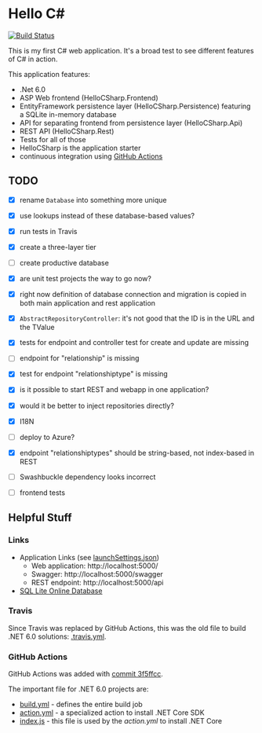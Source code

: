 # Hello C#

[![Build Status](https://github.com/slothsoft/hello-c-sharp/actions/workflows/build.yml/badge.svg)](https://github.com/slothsoft/hello-c-sharp/actions)

This is my first C# web application. It's a broad test to see different features of C# in action.

This application features:

- .Net 6.0 
- ASP Web frontend (HelloCSharp.Frontend)
- EntityFramework persistence layer (HelloCSharp.Persistence) featuring a SQLite in-memory database
- API for separating frontend from persistence layer (HelloCSharp.Api)
- REST API (HelloCSharp.Rest)
- Tests for all of those
- HelloCSharp is the application starter
- continuous integration using [GitHub Actions](https://github.com/slothsoft/hello-c-sharp/actions)



## TODO

- [x] rename `Database` into something more unique
- [x] use lookups instead of these database-based values?
- [x] run tests in Travis
- [x] create a three-layer tier
- [ ] create productive database
- [x] are unit test projects the way to go now?
- [x] right now definition of database connection and migration is copied in both main application and rest application
- [x] `AbstractRepositoryController`: it's not good that the ID is in the URL and the TValue
- [x] tests for endpoint and controller test for create and update are missing
- [ ] endpoint for "relationship" is missing
- [x] test for endpoint "relationshiptype" is missing
- [x] is it possible to start REST and webapp in one application?
- [x] would it be better to inject repositories directly?
- [x] I18N
- [ ] deploy to Azure?
- [x] endpoint "relationshiptypes" should be string-based, not index-based in REST
- [ ] Swashbuckle dependency looks incorrect
- [ ] frontend tests



## Helpful Stuff

### Links

- Application Links (see [launchSettings.json](HelloCSharp/Properties/launchSettings.json))
  - Web application: http://localhost:5000/
  - Swagger: http://localhost:5000/swagger
  - REST endpoint: http://localhost:5000/api
- [SQL Lite Online Database](https://sqliteonline.com/)


### Travis

Since Travis was replaced by GitHub Actions, this was the old file to build .NET 6.0 solutions: [.travis.yml](../../blob/6564ef8e139409da7fd6f51004822a719961d924/.travis.yml). 


### GitHub Actions

GitHub Actions was added with [commit 3f5ffcc](../../commit/3f5ffccc324022379f7a954bdf169c97c1d4fe28). 

The important file for .NET 6.0 projects are:

- [build.yml](.github/workflows/build.yml) - defines the entire build job
- [action.yml](action.yml) - a specialized action to install .NET Core SDK
- [index.js](.github/dist/index.js) - this file is used by the _action.yml_ to install .NET Core


